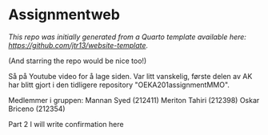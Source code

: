 # Assignmentweb


*This repo was initially generated from a Quarto template available here: https://github.com/jtr13/website-template.*

(And starring the repo would be nice too!)

Så på Youtube video for å lage siden. Var litt vanskelig, første delen av AK har blitt gjort i den tidligere repository "OEKA201assignmentMMO". 

Medlemmer i gruppen:
Mannan Syed (212411)
Meriton Tahiri (212398)
Oskar Briceno (212354)

Part 2
I will write confirmation here